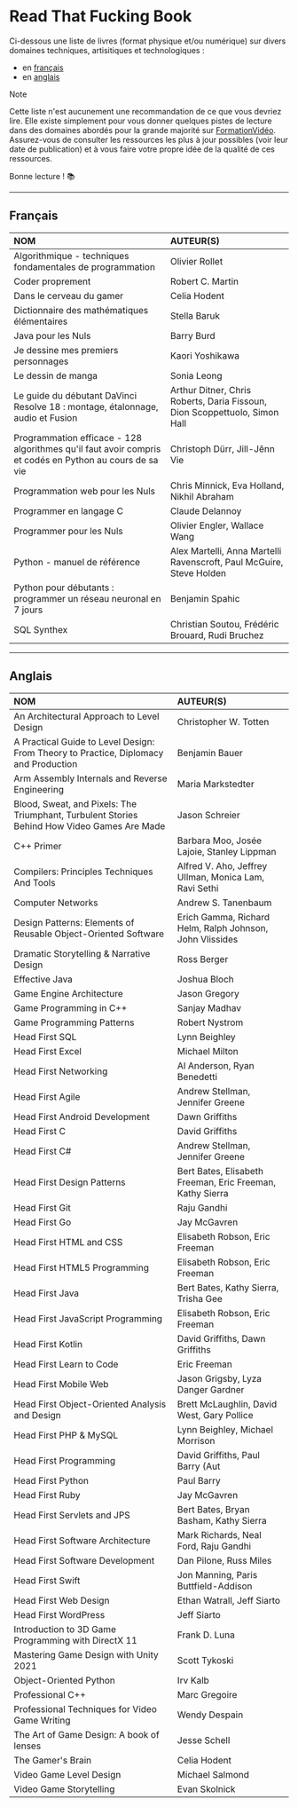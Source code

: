 # Read That Fucking Book

Ci-dessous une liste de livres (format physique et/ou numérique) sur divers domaines techniques, artisitiques et technologiques :

+ en [français](#français)
+ en [anglais](#anglais)

> [!NOTE]
> Cette liste n'est aucunement une recommandation de ce que vous devriez lire. Elle existe simplement pour vous donner quelques pistes de lecture dans des domaines abordés pour la grande majorité sur [FormationVidéo](https://www.youtube.com/formationvideo8). Assurez-vous de consulter les ressources les plus à jour possibles (voir leur date de publication) et à vous faire votre propre idée de la qualité de ces ressources.

Bonne lecture ! 📚

---

## Français

|NOM|AUTEUR(S)|
|:--|:--|
|Algorithmique - techniques fondamentales de programmation|Olivier Rollet|
|Coder proprement|Robert C. Martin|
|Dans le cerveau du gamer|Celia Hodent|
|Dictionnaire des mathématiques élémentaires|Stella Baruk|
|Java pour les Nuls|Barry Burd|
|Je dessine mes premiers personnages|Kaori Yoshikawa|
|Le dessin de manga|Sonia Leong|
|Le guide du débutant DaVinci Resolve 18 : montage, étalonnage, audio et Fusion|Arthur Ditner, Chris Roberts, Daria Fissoun, Dion Scoppettuolo, Simon Hall|
|Programmation efficace - 128 algorithmes qu'il faut avoir compris et codés en Python au cours de sa vie|Christoph Dürr, Jill-Jênn Vie|
|Programmation web pour les Nuls|Chris Minnick, Eva Holland, Nikhil Abraham|
|Programmer en langage C|Claude Delannoy|
|Programmer pour les Nuls|Olivier Engler, Wallace Wang|
|Python - manuel de référence|Alex Martelli, Anna Martelli Ravenscroft, Paul McGuire, Steve Holden|
|Python pour débutants : programmer un réseau neuronal en 7 jours|Benjamin Spahic|
|SQL Synthex|Christian Soutou, Frédéric Brouard, Rudi Bruchez|

---

## Anglais

|NOM|AUTEUR(S)|
|:--|:--|
|An Architectural Approach to Level Design|Christopher W. Totten|
|A Practical Guide to Level Design: From Theory to Practice, Diplomacy and Production|Benjamin Bauer|
|Arm Assembly Internals and Reverse Engineering|Maria Markstedter|
|Blood, Sweat, and Pixels: The Triumphant, Turbulent Stories Behind How Video Games Are Made|Jason Schreier|
|C++ Primer|Barbara Moo, Josée Lajoie, Stanley Lippman|
|Compilers: Principles Techniques And Tools|Alfred V. Aho, Jeffrey Ullman, Monica Lam, Ravi Sethi|
|Computer Networks|Andrew S. Tanenbaum|
|Design Patterns: Elements of Reusable Object-Oriented Software|Erich Gamma, Richard Helm, Ralph Johnson, John Vlissides|
|Dramatic Storytelling & Narrative Design|Ross Berger|
|Effective Java|Joshua Bloch|
|Game Engine Architecture|Jason Gregory|
|Game Programming in C++|Sanjay Madhav|
|Game Programming Patterns|Robert Nystrom|
|Head First SQL|Lynn Beighley|
|Head First Excel|Michael Milton|
|Head First Networking|Al Anderson, Ryan Benedetti|
|Head First Agile|Andrew Stellman, Jennifer Greene|
|Head First Android Development|Dawn Griffiths|
|Head First C|David Griffiths|
|Head First C#|Andrew Stellman, Jennifer Greene|
|Head First Design Patterns|Bert Bates, Elisabeth Freeman, Eric Freeman, Kathy Sierra|
|Head First Git|Raju Gandhi|
|Head First Go|Jay McGavren|
|Head First HTML and CSS|Elisabeth Robson, Eric Freeman|
|Head First HTML5 Programming|Elisabeth Robson, Eric Freeman|
|Head First Java|Bert Bates, Kathy Sierra, Trisha Gee|
|Head First JavaScript Programming|Elisabeth Robson, Eric Freeman|
|Head First Kotlin|David Griffiths, Dawn Griffiths|
|Head First Learn to Code|Eric Freeman|
|Head First Mobile Web|Jason Grigsby, Lyza Danger Gardner|
|Head First Object-Oriented Analysis and Design|Brett McLaughlin, David West, Gary Pollice|
|Head First PHP & MySQL|Lynn Beighley, Michael Morrison|
|Head First Programming|David Griffiths, Paul Barry (Aut|
|Head First Python|Paul Barry|
|Head First Ruby|Jay McGavren|
|Head First Servlets and JPS|Bert Bates, Bryan Basham, Kathy Sierra|
|Head First Software Architecture|Mark Richards, Neal Ford, Raju Gandhi|
|Head First Software Development|Dan Pilone, Russ Miles|
|Head First Swift|Jon Manning, Paris Buttfield-Addison|
|Head First Web Design|Ethan Watrall, Jeff Siarto|
|Head First WordPress|Jeff Siarto|
|Introduction to 3D Game Programming with DirectX 11|Frank D. Luna|
|Mastering Game Design with Unity 2021|Scott Tykoski|
|Object-Oriented Python|Irv Kalb|
|Professional C++|Marc Gregoire|
|Professional Techniques for Video Game Writing|Wendy Despain|
|The Art of Game Design: A book of lenses|Jesse Schell|
|The Gamer's Brain|Celia Hodent|
|Video Game Level Design|Michael Salmond|
|Video Game Storytelling|Evan Skolnick|
